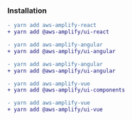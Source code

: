 ### Installation

<docs-filter framework="react">

```diff
- yarn add aws-amplify-react
+ yarn add @aws-amplify/ui-react
```
</docs-filter>
<docs-filter framework="angular">

```diff
- yarn add aws-amplify-angular
+ yarn add @aws-amplify/ui-angular
```
</docs-filter>
<docs-filter framework="ionic">

```diff
- yarn add aws-amplify-angular
+ yarn add @aws-amplify/ui-angular
```
</docs-filter>
<docs-filter framework="vue">

<amplify-block-switcher>
<amplify-block name="Vue 3">

```diff
- yarn add aws-amplify-vue
+ yarn add @aws-amplify/ui-components
```

</amplify-block>
<amplify-block name="Vue 2">

```diff
- yarn add aws-amplify-vue
+ yarn add @aws-amplify/ui-vue
```

</amplify-block>

</docs-filter>

